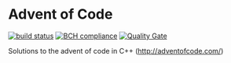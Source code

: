 # Advent of Code
[![build status](https://travis-ci.org/arnokamphuis/AdventOfCode.svg?branch=branch-2018)](https://travis-ci.org/arnokamphuis/AdventOfCode)
[![BCH compliance](https://bettercodehub.com/edge/badge/arnokamphuis/AdventOfCode?branch=master)](https://bettercodehub.com/)
[![Quality Gate](https://sonarcloud.io/api/project_badges/measure?branch=branch-2018&project=arno%3Aadventofcode&metric=alert_status)](https://sonarcloud.io/dashboard?id=arno%3Aadventofcode)

Solutions to the advent of code in C++ (http://adventofcode.com/)


